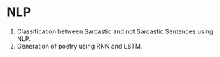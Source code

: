 # NLP
1. Classification between Sarcastic and not Sarcastic Sentences using NLP.
2. Generation of poetry using RNN and LSTM.
